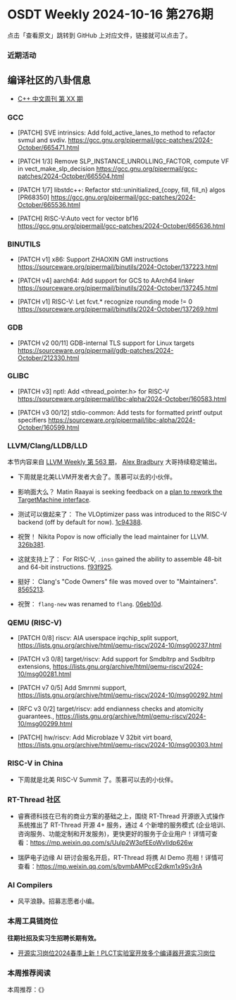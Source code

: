 # OSDT Weekly 2024-10-16 第276期

点击「查看原文」跳转到 GitHub 上对应文件，链接就可以点击了。

### 近期活动

## 编译社区的八卦信息

- [C++ 中文周刊 第 XX 期]()

### GCC

- [PATCH] SVE intrinsics: Add fold_active_lanes_to method to refactor svmul and svdiv.
  https://gcc.gnu.org/pipermail/gcc-patches/2024-October/665471.html

- [PATCH 1/3] Remove SLP_INSTANCE_UNROLLING_FACTOR, compute VF in vect_make_slp_decision
  https://gcc.gnu.org/pipermail/gcc-patches/2024-October/665504.html

- [PATCH 1/7] libstdc++: Refactor std::uninitialized_{copy, fill, fill_n} algos [PR68350]
  https://gcc.gnu.org/pipermail/gcc-patches/2024-October/665536.html

- [PATCH] RISC-V:Auto vect for vector bf16
  https://gcc.gnu.org/pipermail/gcc-patches/2024-October/665636.html

### BINUTILS

- [PATCH v1] x86: Support ZHAOXIN GMI instructions
  https://sourceware.org/pipermail/binutils/2024-October/137223.html

- [PATCH v4] aarch64: Add support for GCS to AArch64 linker
  https://sourceware.org/pipermail/binutils/2024-October/137245.html

- [PATCH v1] RISC-V: Let fcvt.* recognize rounding mode != 0
  https://sourceware.org/pipermail/binutils/2024-October/137269.html

### GDB

- [PATCH v2 00/11] GDB-internal TLS support for Linux targets
  https://sourceware.org/pipermail/gdb-patches/2024-October/212330.html

### GLIBC

- [PATCH v3] nptl: Add <thread_pointer.h> for RISC-V
  https://sourceware.org/pipermail/libc-alpha/2024-October/160583.html

- [PATCH v3 00/12] stdio-common: Add tests for formatted printf output specifiers
  https://sourceware.org/pipermail/libc-alpha/2024-October/160599.html

### LLVM/Clang/LLDB/LLD

本节内容来自 [LLVM Weekly 第 563 期](http://llvmweekly.org/issue/563)，
[Alex Bradbury](https://www.linkedin.com/in/alex-bradbury/) 大哥持续稳定输出。

* 下周就是北美LLVM开发者大会了。羡慕可以去的小伙伴。

* 影响面大么？ Matin Raayai is seeking feedback on a [plan to rework the TargetMachine
  interface](https://discourse.llvm.org/t/rfc-reworking-the-targetmachine-interface/82478).

* 测试可以做起来了： The VLOptimizer pass was introduced to the RISC-V backend (off by default
  for now).
  [1c94388](https://github.com/llvm/llvm-project/commit/1c94388f38c6).

* 祝贺！ Nikita Popov is now officially the lead maintainer for LLVM.
  [326b381](https://github.com/llvm/llvm-project/commit/326b381ac030).

* 这就支持上了： For RISC-V, `.insn` gained the ability to assemble 48-bit and 64-bit
  instructions.
  [f93f925](https://github.com/llvm/llvm-project/commit/f93f925d4f3b).

* 挺好： Clang's "Code Owners" file was moved over to "Maintainers".
  [8565213](https://github.com/llvm/llvm-project/commit/8565213f2f99).

* 祝贺： `flang-new` was renamed to `flang`.
  [06eb10d](https://github.com/llvm/llvm-project/commit/06eb10dadfae).

### QEMU (RISC-V)

- [PATCH 0/8] riscv: AIA userspace irqchip_split support,
  https://lists.gnu.org/archive/html/qemu-riscv/2024-10/msg00237.html

- [PATCH v3 0/8] target/riscv: Add support for Smdbltrp and Ssdbltrp extensions,
  https://lists.gnu.org/archive/html/qemu-riscv/2024-10/msg00281.html

- [PATCH v7 0/5] Add Smrnmi support,
  https://lists.gnu.org/archive/html/qemu-riscv/2024-10/msg00292.html

- [RFC v3 0/2] target/riscv: add endianness checks and atomicity guarantees.,
  https://lists.gnu.org/archive/html/qemu-riscv/2024-10/msg00299.html

- [PATCH] hw/riscv: Add Microblaze V 32bit virt board,
  https://lists.gnu.org/archive/html/qemu-riscv/2024-10/msg00303.html

### RISC-V in China

- 下周就是北美 RISC-V Summit 了。羡慕可以去的小伙伴。

### RT-Thread 社区

- 睿赛德科技在已有的商业方案的基础之上，围绕 RT-Thread 开源嵌入式操作系统推出了 RT-Thread 开源 4+ 服务，通过 4 个新增的服务模式 (企业培训、咨询服务、功能定制和开发服务)，更快更好的服务于企业用户！详情可查看：https://mp.weixin.qq.com/s/Uulp2W3pfEEoWvIIdp626w

- 瑞萨电子边缘 AI 研讨会报名开启，RT-Thread 将携 AI Demo 亮相！详情可查看：https://mp.weixin.qq.com/s/bvmbAMPccE2dkm1x9Sv3rA

### AI Compilers

- 风平浪静。招募志愿者小编。

### 本周工具链岗位

**往期社招及实习生招聘长期有效。**

- [开源实习岗位2024春季上新！PLCT实验室开放多个编译器开源实习岗位](https://mp.weixin.qq.com/s/D-l7hE2S-21NCAZsVqPzMA)

### 本周推荐阅读

本周推荐：《》
